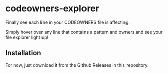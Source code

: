 # codeowners-explorer

Finally see each line in your CODEOWNERS file is affecting.

Simply hover over any line that contains a pattern and owners and see your file explorer light up!

## Installation

For now, just download it from the Github Releases in this repository.

